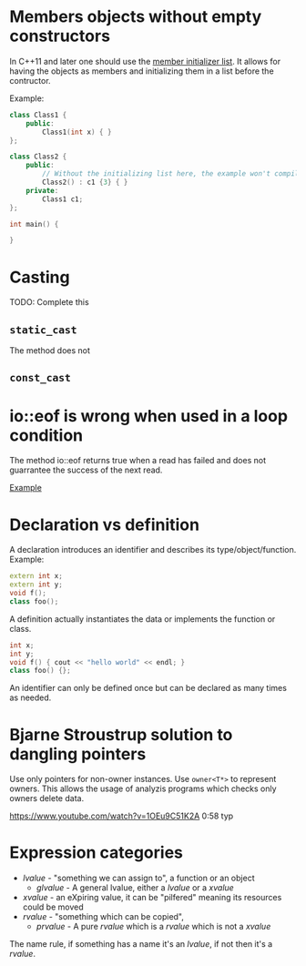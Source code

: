 # Members objects without empty constructors

In C++11 and later one should use the [member initializer list](http://en.cppreference.com/w/cpp/language/initializer_list). It allows for having the objects as members and initializing them in a list before the contructor.

Example:

```c++
class Class1 {
	public:
		Class1(int x) { }
};

class Class2 {
	public:
		// Without the initializing list here, the example won't compile
		Class2() : c1 {3} { }
	private:
		Class1 c1;
};

int main() {

}
```

# Casting

TODO: Complete this

## `static_cast`

The method does not

## `const_cast`

# io::eof is wrong when used in a loop condition

The method io::eof returns true when a read has failed and does not guarrantee
the success of the next read.

[Example](http://stackoverflow.com/questions/5605125/why-is-iostreameof-inside-a-loop-condition-considered-wrong)

# Declaration vs definition

A declaration introduces an identifier and describes its type/object/function.
Example:

```c++
extern int x;
extern int y;
void f();
class foo();
```

A definition actually instantiates the data or implements the function or class.

```c++
int x;
int y;
void f() { cout << "hello world" << endl; }
class foo() {};
```

An identifier can only be defined once but can be declared as many times as
needed.

# Bjarne Stroustrup solution to dangling pointers

Use only pointers for non-owner instances. Use `owner<T*>` to represent owners.
This allows the usage of analyzis programs which checks only owners delete
data.

https://www.youtube.com/watch?v=1OEu9C51K2A
0:58 typ

# Expression categories

* _lvalue_ - "something we can assign to", a function or an object
	* _glvalue_ - A general lvalue, either a _lvalue_ or a _xvalue_
* _xvalue_ - an eXpiring value, it can be "pilfered" meaning its resources 
  could be moved
* _rvalue_ - "something which can be copied",
	* _prvalue_ - A pure _rvalue_ which is a _rvalue_ which is not a _xvalue_

The name rule, if something has a name it's an _lvalue_, if not then it's a 
_rvalue_.
